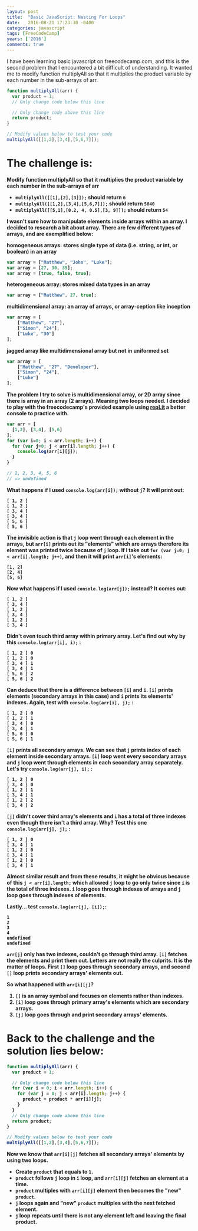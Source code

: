 ```yaml
---
layout: post
title:  "Basic JavaScript: Nesting For Loops"
date:   2016-08-21 17:23:30 -0400
categories: javascript
tags: [FreeCodeCamp]
years: ['2016']
comments: true
---
```


I have been learning basic javascript on freecodecamp.com, and this is the second problem that I encountered a bit difficult of understanding. It wanted me to modify function multiplyAll so that it multiplies the product variable by each number in the sub-arrays of arr.

``` javascript
function multiplyAll(arr) {
  var product = 1;
  // Only change code below this line

  // Only change code above this line
  return product;
}

// Modify values below to test your code
multiplyAll([[1,2],[3,4],[5,6,7]]);
```

# The challenge is:

<strong>Modify function multiplyAll so that it multiplies the product variable by each number in the sub-arrays of arr

- `multiplyAll([[1],[2],[3]]);` should return `6`
- `multiplyAll([[1,2],[3,4],[5,6,7]]);` should return `5040`
- `multiplyAll([[5,1],[0.2, 4, 0.5],[3, 9]]);` should return `54`


I wasn't sure how to manipulate elements inside arrays within an array. I decided to research a bit about array. There are few different types of arrays, and are exemplified below:

homogeneous arrays: stores single type of data (i.e. string, or int, or boolean) in an array

``` javascript
var array = ["Matthew", "John", "Luke"];
var array = [27, 30, 35];
var array = [true, false, true];
```                

heterogeneous array: stores mixed data types in an array

``` javascript
var array = ["Matthew", 27, true];
```


multidimensional array: an array of arrays, or array-ception like inception

``` javascript
var array = [
    ["Matthew", "27"],
    ["Simon", "24"],
    ["Luke", "30"]
];
```

jagged array like multidimensional array but not in uniformed set

``` javascript
var array = [
    ["Matthew", "27", "Developer"],
    ["Simon", "24"],
    ["Luke"]
];
```

 The problem I try to solve is multidimensional array, or 2D array since there is array in an array (2 arrays). Meaning two loops needed. I decided to play with the freecodecamp's provided example using [repl.it][repl.it] a better console to practice with.

``` javascript
var arr = [
  [1,2], [3,4], [5,6]
];
for (var i=0; i < arr.length; i++) {
  for (var j=0; j < arr[i].length; j++) {
    console.log(arr[i][j]);
  }
}

// 1, 2, 3, 4, 5, 6
// => undefined
```

What happens if I used `console.log(arr[i]);` without `j`? It will print out:

```
[ 1, 2 ]
[ 1, 2 ]
[ 3, 4 ]
[ 3, 4 ]
[ 5, 6 ]
[ 5, 6 ]
```

The invisible action is that `j` loop went through each element in the arrays, but `arr[i]` prints out its "elements" which are arrays therefore its element was printed twice because of `j` loop. If I take out `for (var j=0; j < arr[i].length; j++)`, and then it will print `arr[i]`'s elements:

```
[1, 2]
[2, 4]
[5, 6]
```

Now what happens if I used `console.log(arr[j]);` instead? It comes out:

```
[ 1, 2 ]
[ 3, 4 ]
[ 1, 2 ]
[ 3, 4 ]
[ 1, 2 ]
[ 3, 4 ]
```

Didn't even touch third array within primary array. Let's find out why by this `console.log(arr[i], i);` :

```
[ 1, 2 ] 0
[ 1, 2 ] 0
[ 3, 4 ] 1
[ 3, 4 ] 1
[ 5, 6 ] 2
[ 5, 6 ] 2
```

 Can deduce that there is a difference between `[i]` and `i`. `[i]` prints elements (secondary arrays in this case) and `i` prints its elements' indexes. Again, test with `console.log(arr[i], j);` :

```
[ 1, 2 ] 0
[ 1, 2 ] 1
[ 3, 4 ] 0
[ 3, 4 ] 1
[ 5, 6 ] 0
[ 5, 6 ] 1
```

`[i]` prints all secondary arrays. We can see that `j` prints index of each element inside secondary arrays. `[i]` loop went every secondary arrays and `j` loop went through elements in each secondary array separately. Let's try `console.log(arr[j], i);` :

```
[ 1, 2 ] 0
[ 3, 4 ] 0
[ 1, 2 ] 1
[ 3, 4 ] 1
[ 1, 2 ] 2
[ 3, 4 ] 2
```

`[j]` didn't cover third array's elements and `i` has a total of three indexes even though there isn't a third array. Why? Test this one `console.log(arr[j], j);` :

```
[ 1, 2 ] 0
[ 3, 4 ] 1
[ 1, 2 ] 0
[ 3, 4 ] 1
[ 1, 2 ] 0
[ 3, 4 ] 1
```

Almost similar result and from these results, it might be obvious because of this `j < arr[i].length;` which allowed `j` loop to go only twice since `i` is the total of three indexes.  `i` loop goes through indexes of arrays and `j` loop goes through indexes of elements.

Lastly... test `console.log(arr[j], [i]);`:

```
1
2
3
4
undefined
undefined
```

`arr[j]` only has two indexes, couldn't go through third array. `[i]` fetches the elements and print them out. <strong> Letters are not really the culprits. It is the matter of loops.</strong> First `[]` loop goes through secondary arrays, and second `[]` loop prints secondary arrays' elements out.

So what happened with `arr[i][j]`?

1) `[]` is an array symbol and focuses on elements rather than indexes. <br>
2) `[i]` loop goes through primary array's elements which are secondary arrays.<br>
3) `[j]` loop goes through and print secondary arrays' elements.


# Back to the challenge and the solution lies below:

``` javascript
function multiplyAll(arr) {
  var product = 1;

  // Only change code below this line
  for (var i = 0; i < arr.length; i++) {
    for (var j = 0; j < arr[i].length; j++) {
      product = product * arr[i][j];
    }
  }
  // Only change code above this line
  return product;
}

// Modify values below to test your code
multiplyAll([[1,2],[3,4],[5,6,7]]);
```

Now we know that `arr[i][j]` fetches all secondary arrays' elements by using two loops.

- Create `product` that equals to `1`.
- `product` follows `j` loop in `i` loop, and `arr[i][j]` fetches an element at a time.
- `product` multiples with `arr[i][j]` element then becomes the "new" `product`.
- `j` loops again and "new" `product` multiples with the next fetched element.
- `j` loop repeats until there is not any element left and leaving the final product.

[repl.it]: https://www.repl.it
